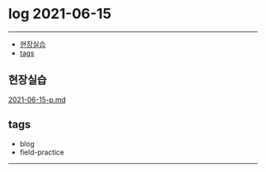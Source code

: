 # log 2021-06-15

--------------------------

- [현장실습](#현장실습)
- [tags](#tags)


## 현장실습

[2021-06-15-p.md](./2021-06-15-p.md)



## tags
- blog
- field-practice

--------------------------

